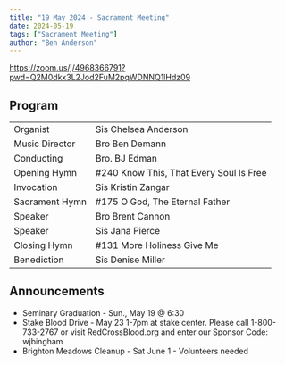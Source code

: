 ```yaml
---
title: "19 May 2024 - Sacrament Meeting"
date: 2024-05-19
tags: ["Sacrament Meeting"]
author: "Ben Anderson"
---
```


<https://zoom.us/j/4968366791?pwd=Q2M0dkx3L2Jod2FuM2pqWDNNQ1lHdz09>

## Program

|                   |                                        |
| ----------------- | -------------------------------------- |
| Organist          | Sis Chelsea Anderson                   |
| Music Director    | Bro Ben Demann                          |
| Conducting        | Bro. BJ Edman                          |
| Opening Hymn      | #240 Know This, That Every Soul Is Free     |
| Invocation        | Sis Kristin Zangar                      |
| Sacrament Hymn    | #175 O God, The Eternal Father |
| Speaker           | Bro Brent Cannon                        |
| Speaker           | Sis Jana Pierce                          |
| Closing Hymn      | #131 More Holiness Give Me     |
| Benediction       | Sis Denise Miller                          |

## Announcements

- Seminary Graduation - Sun., May 19 @ 6:30
- Stake Blood Drive - May 23 1-7pm at stake center. Please call 1-800-733-2767 or visit RedCrossBlood.org and enter our Sponsor Code: wjbingham
- Brighton Meadows Cleanup - Sat June 1 - Volunteers needed
